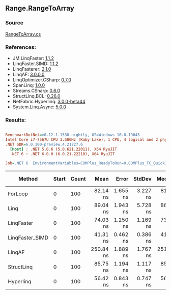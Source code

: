 ﻿## Range.RangeToArray

### Source
[RangeToArray.cs](../LinqBenchmarks/Range/RangeToArray.cs)

### References:
- JM.LinqFaster: [1.1.2](https://www.nuget.org/packages/JM.LinqFaster/1.1.2)
- LinqFaster.SIMD: [1.1.2](https://www.nuget.org/packages/LinqFaster.SIMD/1.0.3)
- LinqFasterer: [2.1.0](https://www.nuget.org/packages/LinqFasterer/2.1.0)
- LinqAF: [3.0.0.0](https://www.nuget.org/packages/LinqAF/3.0.0.0)
- LinqOptimizer.CSharp: [0.7.0](https://www.nuget.org/packages/LinqOptimizer.CSharp/0.7.0)
- SpanLinq: [1.0.0](https://www.nuget.org/packages/SpanLinq/1.0.0)
- Streams.CSharp: [0.6.0](https://www.nuget.org/packages/Streams.CSharp/0.6.0)
- StructLinq.BCL: [0.26.0](https://www.nuget.org/packages/StructLinq/0.26.0)
- NetFabric.Hyperlinq: [3.0.0-beta44](https://www.nuget.org/packages/NetFabric.Hyperlinq/3.0.0-beta44)
- System.Linq.Async: [5.0.0](https://www.nuget.org/packages/System.Linq.Async/5.0.0)

### Results:
``` ini

BenchmarkDotNet=v0.12.1.1538-nightly, OS=Windows 10.0.19043
Intel Core i7-7567U CPU 3.50GHz (Kaby Lake), 1 CPU, 4 logical and 2 physical cores
.NET SDK=6.0.100-preview.4.21227.6
  [Host] : .NET 5.0.6 (5.0.621.22011), X64 RyuJIT
  .NET 6 : .NET 6.0.0 (6.0.21.22210), X64 RyuJIT

Job=.NET 6  EnvironmentVariables=COMPlus_ReadyToRun=0,COMPlus_TC_QuickJitForLoops=1,COMPlus_TieredPGO=1  Runtime=.NET 6.0  

```
|          Method | Start | Count |      Mean |    Error |   StdDev |    Median | Ratio | RatioSD |  Gen 0 | Gen 1 | Gen 2 | Allocated |
|---------------- |------ |------ |----------:|---------:|---------:|----------:|------:|--------:|-------:|------:|------:|----------:|
|         ForLoop |     0 |   100 |  82.14 ns | 1.655 ns | 3.227 ns |  81.23 ns |  1.00 |    0.00 | 0.2027 |     - |     - |     424 B |
|            Linq |     0 |   100 |  89.04 ns | 1.943 ns | 5.728 ns |  86.23 ns |  1.10 |    0.09 | 0.2218 |     - |     - |     464 B |
|      LinqFaster |     0 |   100 |  74.03 ns | 1.250 ns | 1.169 ns |  73.64 ns |  0.87 |    0.04 | 0.2027 |     - |     - |     424 B |
| LinqFaster_SIMD |     0 |   100 |  41.31 ns | 0.462 ns | 0.386 ns |  41.37 ns |  0.49 |    0.02 | 0.2027 |     - |     - |     424 B |
|          LinqAF |     0 |   100 | 250.84 ns | 1.889 ns | 1.767 ns | 251.27 ns |  2.96 |    0.15 | 0.2027 |     - |     - |     424 B |
|      StructLinq |     0 |   100 |  85.75 ns | 1.194 ns | 1.117 ns |  85.85 ns |  1.01 |    0.05 | 0.2027 |     - |     - |     424 B |
|       Hyperlinq |     0 |   100 |  56.42 ns | 0.843 ns | 0.747 ns |  56.52 ns |  0.66 |    0.03 | 0.2027 |     - |     - |     424 B |
